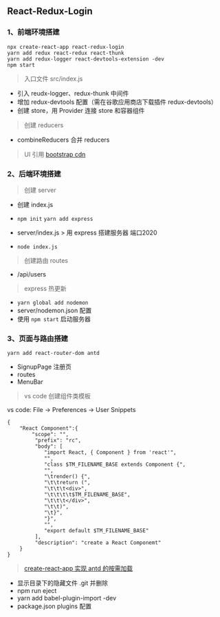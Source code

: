 ## React-Redux-Login 

### 1、前端环境搭建

```
npx create-react-app react-redux-login
yarn add redux react-redux react-thunk
yarn add redux-logger react-devtools-extension -dev
npm start
```

> 入口文件 src/index.js

- 引入 reudx-logger、redux-thunk 中间件 
- 增加 redux-devtools 配置（需在谷歌应用商店下载插件 redux-devtools）
- 创建 store，用 Provider 连接 store 和容器组件

> 创建 reducers

- combineReducers 合并 reducers

> UI 引用 [bootstrap cdn](https://www.bootcdn.cn/twitter-bootstrap/ )

### 2、后端环境搭建

> 创建 server

- 创建 index.js

- `npm init` `yarn add express`

- server/index.js > 用 express 搭建服务器 端口2020
- `node index.js` 

> 创建路由 routes

- /api/users

> express 热更新

- `yarn global add nodemon`
- server/nodemon.json 配置
- 使用 `npm start` 启动服务器

### 3、页面与路由搭建

`yarn add react-router-dom antd`

- SignupPage 注册页
- routes
- MenuBar 

> vs code 创建组件类模板

vs code: File -> Preferences -> User Snippets 

```
{
	"React Component":{
	    "scope": "",
         "prefix": "rc",
         "body": [
            "import React, { Component } from 'react'",
            "",
            "class $TM_FILENAME_BASE extends Component {",
            "",
            "\trender() {",
            "\t\treturn (",
            "\t\t\t<div>",
            "\t\t\t\t$TM_FILENAME_BASE",
            "\t\t\t</div>",
            "\t\t)",
            "\t}",
            "}",
            "",
            "export default $TM_FILENAME_BASE"
         ],
         "description": "create a React Componemt"
    }
}
```

> [create-react-app 实现 antd 的按需加载](https://www.jianshu.com/p/f93c56101041)

- 显示目录下的隐藏文件 .git 并删除
- npm run eject
- yarn add babel-plugin-import -dev
- package.json plugins 配置


